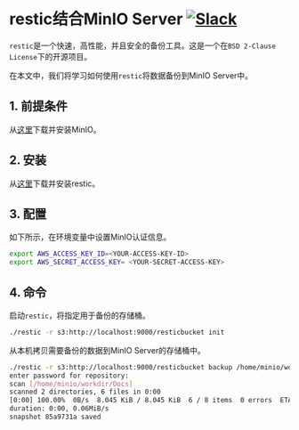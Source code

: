 # restic结合MinIO Server [![Slack](https://slack.min.io/slack?type=svg)](https://slack.min.io)

`restic`是一个快速，高性能，并且安全的备份工具。这是一个在``BSD 2-Clause License``下的开源项目。

在本文中，我们将学习如何使用`restic`将数据备份到MinIO Server中。

## 1. 前提条件

从[这里](https://docs.min.io/docs/minio-quickstart-guide)下载并安装MinIO。

## 2. 安装

从[这里](https://restic.github.io)下载并安装restic。

## 3. 配置

如下所示，在环境变量中设置MinIO认证信息。

```sh
export AWS_ACCESS_KEY_ID=<YOUR-ACCESS-KEY-ID>
export AWS_SECRET_ACCESS_KEY= <YOUR-SECRET-ACCESS-KEY>
```

## 4. 命令

启动`restic`，将指定用于备份的存储桶。

```sh
./restic -r s3:http://localhost:9000/resticbucket init
```

从本机拷贝需要备份的数据到MinIO Server的存储桶中。

```sh
./restic -r s3:http://localhost:9000/resticbucket backup /home/minio/workdir/Docs/
enter password for repository:
scan [/home/minio/workdir/Docs]
scanned 2 directories, 6 files in 0:00
[0:00] 100.00%  0B/s  8.045 KiB / 8.045 KiB  6 / 8 items  0 errors  ETA 0:00
duration: 0:00, 0.06MiB/s
snapshot 85a9731a saved
```

